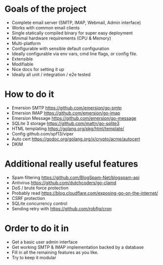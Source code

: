 Goals of the project
====================
* Complete email server (SMTP, IMAP, Webmail, Admin interface)
* Works with common email clients
* Single statically compiled binary for super easy deployment
* Minimal hardware requirements (CPU & Memory)
* Multi-platform
* Configurable with sensible default configuration
* Ideally configurable via env vars, cmd line flags, or config file.
* Extensible 
* Modifiable
* Nice docs for setting it up
* Ideally all unit / integration / e2e tested

How to do it
============
* Emersion SMTP https://github.com/emersion/go-smtp
* Emersion IMAP https://github.com/emersion/go-imap
* Emersion Message https://github.com/emersion/go-message
* SQLite 3 storage https://github.com/mattn/go-sqlite3
* HTML templating https://golang.org/pkg/html/template/
* Config github.com/spf13/viper
* Auto cert https://godoc.org/golang.org/x/crypto/acme/autocert
* DKIM

Additional really useful features
=================================
* Spam filtering https://github.com/BlogSpam-Net/blogspam-api
* Antivirus https://github.com/dutchcoders/go-clamd
* DoS / brute force protection
* Probably read https://blog.cloudflare.com/exposing-go-on-the-internet/
* CSRF protection
* SQLite concurrency control
* Sending retry with https://github.com/robfig/cron

Order to do it in
=================
* Get a basic user admin interface
* Get working SMTP & IMAP implementation backed by a database
* Fill in all the remaining features as you like.
* Try to keep it modular
